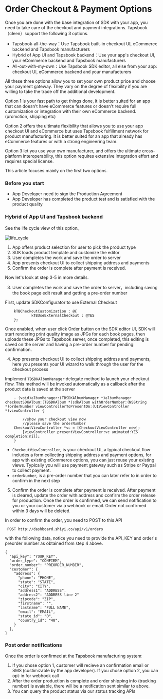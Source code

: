 # Order Checkout & Payment Options

Once you are done with the base integration of SDK with your app, you need to take care of the checkout and payment integrations. Tapsbook 
（cleen）support the following 3 options.

  - Tapsbook-all-the-way：Use Tapsbook built-in checkout UI, eCommerce backend and Tapsbook manufacturers
  - Hybrid of App UI and Tapsbook backend：Use your app's checkout UI, your eCommerce backend and Tapsbook manufacturers
  - All-out-with-my-own：Use Tapsbook SDK editor, all else from your app: checkout UI, eCommerce backend and your manufacturers

All these three options allow you to set your own product price and choose your payment gateway. They vary on the degree of flexibility if 
you are willing to take the trade off the additional development.

Option 1 is your fast path to get things done, it is better suited for an app that can doesn't have eCommerce features or doesn't require full customization or integration 
with their own eCommerce backend.(promotion, shipping etc)

Option 2 offers the ultimate flexibility that allows you to use your app checkout UI and eCommerce but uses Tapsbook fulfillment network 
for product manufacturing. It is better suited for an app that already has eCommerce features or with a strong engineering team.

Option 3 let you use your own manufacturer, and offers the ultimate cross-platform interoperability, this option requires extensive 
integration effort and requires special license. 

This article focuses mainly on the first two options.

### Before you start
 - App Developer need to sign the Production Agreement
 - App Developer has completed the product test and is satisfied with the product quality

### Hybrid of App UI and Tapsbook backend

See the life cycle view of this option。

![life_cycle](http://7xsnph.com1.z0.glb.clouddn.com/checkout-option2-cn.png)

1. App offers product selection for user to pick the product type
2. SDK loads product template and customize the editor
3. User completes the work and save the order to server
4. App presents checkout UI to collect shipping address and payments
5. Confirm the order is complete after payment is received.


Now let's look at step 3-5 in more details.

3. User completes the work and save the order to server，including saving the book page edit result and getting a pre-order number

First, update SDKConfigurator to use External Checkout

		kTBCheckoutCustomization : @{                
		        kTBUseExternalCheckout : @YES
		};
		
Once enabled, when user click Order button on the SDK editor UI, SDK will start rendering print quality image as JPGs for each book pages, then 
uploads these JPGs to Tapsbook server, once completed, this editing is saved on the server and having a pre-order number for pending confirmation.

4. App presents checkout UI to collect shipping address and payments, here you presents your UI wizard to walk through the user for the checkout process

Implement `TBSDKAlbumManager` delegate method to launch your checkout flow. This method will be invoked automatically as a callback after the product data is saved at the server

		- (void)albumManager:(TBSDKAlbumManager *)albumManager checkoutSDKAlbum:(TBSDKAlbum *)sdkAlbum withOrderNumber:(NSString *)orderNumber viewControllerToPresentOn:(UIViewController *)viewController {

    		//show your checkout view now
    		//please save the orderNumber
		CheckoutViewController *vc = [CheckoutViewController new];
	    	[viewController presentViewController:vc animated:YES completion:nil];
		}
	
 - `CheckoutViewController`, is your checkout UI, a typical checkout flow includes a form collecting shipping address and payment options, for app with existing eCommerce options, you can just reuse your existing views. Typically you will use payment gateway such as Stripe or Paypal to collect payment.
 - `orderNumber`, is a pre-order number that you can later refer to in order to confirm in the next step

5. Confirm the order is complete after payment is received. After payment is cleared, update the order with address and 
confirm the order release for production. Once the order is confirmed, we can send notification to you or your customer via a webhook or email.
Order not confirmed within 3 days will be deleted.

In order to confirm the order, you need to POST to this API

     POST http://dashboard.shiyi.co/api/v1/orders

with the following data, notice you need to provide the API_KEY and order's preorder number as obtained from step 4 above.


````
{
  "api_key": "YOUR_KEY",
  "order_type": "CONFIRM",
  "order_number": "PREORDER_NUMBER",
  "customer": {
    "address": {
      "phone": "PHONE",
      "state": "STATE",
      "city": "CITY",
      "address1": "ADDRESS",
      "address2": "ADDRESS line 2"
      "zipcode": "ZIP",
      "firstname": "",
      "lastname": "FULL NAME",
      "email": "EMAIL",
      "state_id": "0",
      "country_id": "48",
    }
  },
}

````

### Post order notifications

Once the order is confirmed at the Tapsbook manufacturing system:

1. If you chose option 1, customer will recieve an confirmation email or SMS (custimizable by the app developer). If you chose option 2, you can opt-in for webhook call
2. After the order production is complete and order shipping info (tracking number) is avaiable, there will be a notification sent similar to above.
3. You can query the product status via our status tracking APIs






